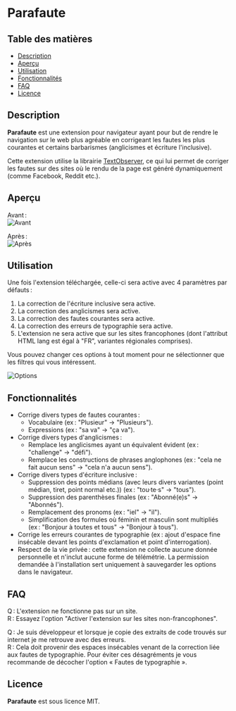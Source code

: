 # Parafaute

## Table des matières

-   [Description](#description)
-   [Aperçu](#aperçu)
-   [Utilisation](#utilisation)
-   [Fonctionnalités](#fonctionnalités)
-   [FAQ](#faq)
-   [Licence](#licence)


## Description

**Parafaute** est une extension pour navigateur ayant pour but de rendre le navigation sur le web plus agréable en corrigeant les fautes les plus courantes et certains barbarismes (anglicismes et écriture l'inclusive).

Cette extension utilise la librairie [TextObserver](https://github.com/DanielZTing/TextObserver), ce qui lui permet de corriger les fautes sur des sites où le rendu de la page est généré dynamiquement (comme Facebook, Reddit etc.).

## Aperçu

Avant :  
![Avant](https://user-images.githubusercontent.com/85347446/185804927-b0bd8b98-d0c3-4684-8001-f9440c00af51.png)

Après :  
![Après](https://user-images.githubusercontent.com/85347446/185804942-6d72268a-6b82-4a52-b43d-89be4bc90e12.png)


## Utilisation

Une fois l'extension téléchargée, celle-ci sera active avec 4 paramètres par défauts :

1) La correction de l'écriture inclusive sera active.  
2) La correction des anglicismes sera active.  
3) La correction des fautes courantes sera active.  
4) La correction des erreurs de typographie sera active.  
5) L'extension ne sera active que sur les sites francophones (dont l'attribut HTML lang est égal à "FR", variantes régionales comprises).

Vous pouvez changer ces options à tout moment pour ne sélectionner que les filtres qui vous intéressent.

![Options](https://user-images.githubusercontent.com/85347446/185804998-166f86bd-09ba-4572-a5da-ba7d18067ea7.png)

## Fonctionnalités

* Corrige divers types de fautes courantes :
    - Vocabulaire (ex : "Plusieur" → "Plusieurs").
    - Expressions (ex : "sa va" → "ça va").
* Corrige divers types d'anglicismes :
    - Remplace les anglicismes ayant un équivalent évident (ex : "challenge" → "défi").
    - Remplace les constructions de phrases anglophones (ex : "cela ne fait aucun sens" → "cela n'a aucun sens").
* Corrige divers types d'écriture inclusive :
    - Suppression des points médians (avec leurs divers variantes (point médian, tiret, point normal etc.)) (ex : "tou·te·s" → "tous").
    - Suppression des parenthèses finales (ex : "Abonné(e)s" → "Abonnés").
    - Remplacement des pronoms (ex : "iel" → "il").
    - Simplification des formules où féminin et masculin sont multipliés (ex : "Bonjour à toutes et tous" → "Bonjour à tous").
* Corrige les erreurs courantes de typographie (ex : ajout d'espace fine insécable devant les points d'exclamation et point d'interrogation).
* Respect de la vie privée : cette extension ne collecte aucune donnée personnelle et n'inclut aucune forme de télémétrie. La permission demandée à l'installation sert uniquement à sauvegarder les options dans le navigateur.

## FAQ

Q : L'extension ne fonctionne pas sur un site.  
R : Essayez l'option "Activer l'extension sur les sites non-francophones".

Q : Je suis développeur et lorsque je copie des extraits de code trouvés sur internet je me retrouve avec des erreurs.  
R : Cela doit provenir des espaces insécables venant de la correction liée aux fautes de typographie. Pour éviter ces désagréments je vous recommande de décocher l'option « Fautes de typographie ».

## Licence

**Parafaute** est sous licence MIT.
